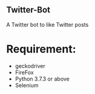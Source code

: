 ## Twitter-Bot
A Twitter bot to like Twitter posts

# Requirement:
* geckodriver
* FireFox
* Python 3.7.3 or above
* Selenium
